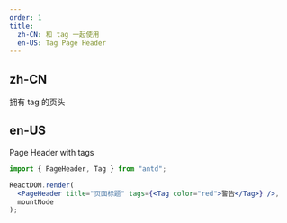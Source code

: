 ```yaml
---
order: 1
title:
  zh-CN: 和 tag 一起使用
  en-US: Tag Page Header
---
```


## zh-CN

拥有 tag 的页头

## en-US

Page Header with tags

```jsx
import { PageHeader, Tag } from "antd";

ReactDOM.render(
  <PageHeader title="页面标题" tags={<Tag color="red">警告</Tag>} />,
  mountNode
);
```
